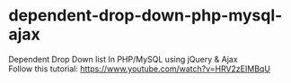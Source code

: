 # dependent-drop-down-php-mysql-ajax
Dependent Drop Down list In PHP/MySQL using jQuery &amp; Ajax  
Follow this tutorial: https://www.youtube.com/watch?v=HRV2zEIMBqU
